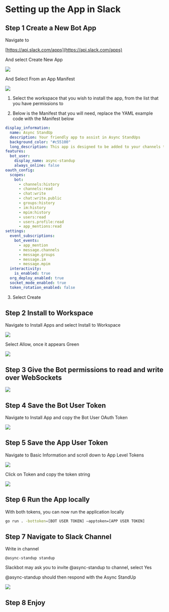 # Setting up the App in Slack

## Step 1 Create a New Bot App


Navigate to

[https://api.slack.com/apps](https://api.slack.com/apps)

And select Create New App

![](images/image6.png)

And Select From an App Manifest

![](images/image2.png)

1.  Select the workspace that you wish to install the app, from the list that you have permissions to

2.  Below is the Manifest that you will need, replace the YAML example code with the Manifest below

```YAML
display_information:
  name: Async StandUp
  description: Your friendly app to assist in Async StandUps
  background_color: "#c55100"
  long_description: This app is designed to be added to your channels to assist in helping you conduct Async Daily StandUp. By messaging the App in the channel with the phrase “StandUp”, the app will send a request for a StandUp update to the channel. Each response by members of the channel is maintained within the thread for easy review.
features:
  bot_user:
    display_name: async-standup
    always_online: false
oauth_config:
  scopes:
    bot:
      - channels:history
      - channels:read
      - chat:write
      - chat:write.public
      - groups:history
      - im:history
      - mpim:history
      - users:read
      - users.profile:read
      - app_mentions:read
settings:
  event_subscriptions:
    bot_events:
      - app_mention
      - message.channels
      - message.groups
      - message.im
      - message.mpim
  interactivity:
    is_enabled: true
  org_deploy_enabled: true
  socket_mode_enabled: true
  token_rotation_enabled: false


```



3.  Select Create

## Step 2 Install to Workspace


Navigate to Install Apps and select Install to Workspace

![](images/image8.png)

Select Allow, once it appears Green

![](images/image7.png)

## Step 3 Give the Bot permissions to read and write over WebSockets


![](images/image4.png)

## Step 4 Save the Bot User Token

Navigate to Install App and copy the Bot User OAuth Token

![](images/image9.png)

## Step 5 Save the App User Token

Navigate to Basic Information and scroll down to App Level Tokens

![](images/image3.png)

Click on Token and copy the token string

![](images/image1.png)

## Step 6 Run the App locally

With both tokens, you can now run the application locally

``` BASH
go run . -bottoken=[BOT USER TOKEN] –apptoken=[APP USER TOKEN]
```

## Step 7 Navigate to Slack Channel

Write in channel

```
@async-standup standup
```

Slackbot may ask you to invite @async-standup to channel, select Yes

@async-standup should then respond with the Async StandUp

![](images/image5.png)


## Step 8 Enjoy 

